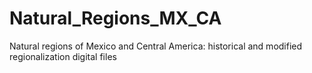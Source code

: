 # Natural_Regions_MX_CA
Natural regions of Mexico and Central America: historical and modified regionalization digital files
